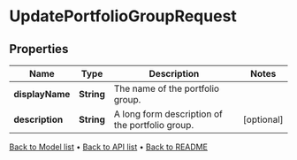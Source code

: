 

# UpdatePortfolioGroupRequest


## Properties

| Name | Type | Description | Notes |
|------------ | ------------- | ------------- | -------------|
|**displayName** | **String** | The name of the portfolio group. |  |
|**description** | **String** | A long form description of the portfolio group. |  [optional] |



[Back to Model list](../README.md#documentation-for-models) &#8226; [Back to API list](../README.md#documentation-for-api-endpoints) &#8226; [Back to README](../README.md)


